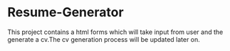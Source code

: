# Resume-Generator
This project contains a html forms which will take input from user and the generate a cv.The cv generation process will be updated later on.
